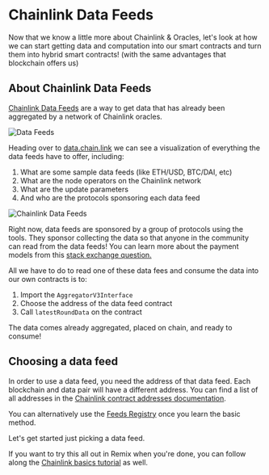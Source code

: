 # Chainlink Data Feeds

Now that we know a little more about Chainlink & Oracles, let's look at how we can start getting data and computation into our smart contracts and turn them into hybrid smart contracts! (with the same advantages that blockchain offers us)

## About Chainlink Data Feeds

[Chainlink Data Feeds](https://docs.chain.link/docs/using-chainlink-reference-contracts/) are a way to get data that has already been aggregated by a network of Chainlink oracles. 

![Data Feeds](https://res.cloudinary.com/divzjiip8/image/upload/c_scale,w_800/v1634683013/chainlink/chainlink_feeds.png)

Heading over to [data.chain.link](https://data.chain.link/) we can see a visualization of everything the data feeds have to offer, including:

1. What are some sample data feeds (like ETH/USD, BTC/DAI, etc)
2. What are the node operators on the Chainlink network
3. What are the update parameters
4. And who are the protocols sponsoring each data feed


![Chainlink Data Feeds](https://res.cloudinary.com/divzjiip8/image/upload/c_scale,w_800/v1634683013/chainlink/data_chain_link.png)

Right now, data feeds are sponsored by a group of protocols using the tools. They sponsor collecting the data so that anyone in the community can read from the data feeds! You can learn more about the payment models from this [stack exchange question.](https://ethereum.stackexchange.com/questions/87473/is-chainlinks-price-reference-data-free-to-consume)

All we have to do to read one of these data fees and consume the data into our own contracts is to:

1. Import the `AggregatorV3Interface`
2. Choose the address of the data feed contract
3. Call `latestRoundData` on the contract

The data comes already aggregated, placed on chain, and ready to consume!

## Choosing a data feed

In order to use a data feed, you need the address of that data feed. Each blockchain and data pair will have a different address. You can find a list of all addresses in the [Chainlink contract addresses documentation](https://docs.chain.link/docs/reference-contracts/).

You can alternatively use the [Feeds Registry](https://docs.chain.link/docs/feed-registry/) once you learn the basic method. 

Let's get started just picking a data feed. 

If you want to try this all out in Remix when you're done, you can follow along the [Chainlink basics tutorial](https://docs.chain.link/docs/beginners-tutorial/) as well. 